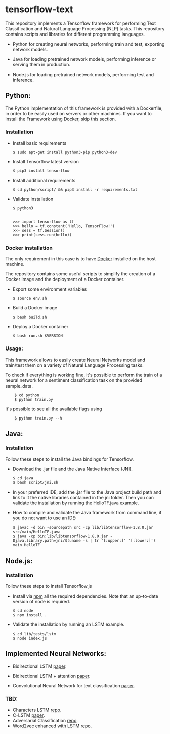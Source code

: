 # tensorflow-text

This repository implements a Tensorflow framework for performing Text Classification and Natural Language Processing (NLP) tasks.
This repository contains scripts and libraries for different programming languages.

  - Python for creating neural networks, performing train and test, exporting network models.

  - Java for loading pretrained network models, performing inference or serving them in production.

  - Node.js for loading pretrained network models, performing test and inference.


## Python:
The Python implementation of this framework is provided with a Dockerfile, in order to be easily used on servers or other machines.
If you want to install the Framework using Docker, skip this section.

### Installation

  - Install basic requirements
  
        $ sudo apt-get install python3-pip python3-dev
  - Install Tensorflow latest version
  
        $ pip3 install tensorflow
  - Install additional requirements
  
        $ cd python/script/ && pip3 install -r requirements.txt
  - Validate installation

        $ python3


        >>> import tensorflow as tf
        >>> hello = tf.constant('Hello, TensorFlow!')
        >>> sess = tf.Session()
        >>> print(sess.run(hello))



### Docker installation

The only requirement in this case is to have [Docker](https://docs.docker.com/install/) installed  on the host machine.

The repository contains some useful scripts to simplify the creation of a Docker image and the deployment of a Docker container.

  - Export some environment variables
  
        $ source env.sh
  - Build a Docker image
  
        $ bash build.sh
  - Deploy a Docker container
  
        $ bash run.sh $VERSION


### Usage:

This framework allows to easily create Neural Networks model and train/test them on a variety of Natural Language Processing tasks.

To check if everything is working fine, it's possible to perform the train of a neural network for a sentiment classification task on the provided sample_data.

        $ cd python
        $ python train.py 

It's possible to see all the available flags using 

        $ python train.py --h



## Java:


### Installation

Follow these steps to install the Java bindings for Tensorflow.

  - Download the .jar file and the Java Native Interface (JNI).
  
        $ cd java
        $ bash script/jni.sh

  - In your preferred IDE, add the .jar file to the Java project build path and link to it the native libraries contained in the jni folder.
  Then you can validate the installation by running the HelloTF.java example.


  - How to compile and validate the Java framework from command line, if you do not want to use an IDE:

        $ javac -d bin -sourcepath src -cp lib/libtensorflow-1.8.0.jar src/main/HelloTF.java
        $ java -cp bin:lib/libtensorflow-1.8.0.jar -Djava.library.path=jni/$(uname -s | tr '[:upper:]' '[:lower:]') main.HelloTF


## Node.js:

### Installation

Follow these steps to install Tensorflow.js

  - Install via [npm](https://www.npmjs.com/) all the required dependencies. Note that an up-to-date version of node is required.
  
        $ cd node
        $ npm install .

  - Validate the installation by running an LSTM example.

        $ cd lib/tests/lstm
        $ node index.js

## Implemented Neural Networks:


  - Bidirectional LSTM [paper](https://link.springer.com/chapter/10.1007/978-3-319-39958-4_19).

  - Bidirectional LSTM + attention [paper](http://www.aclweb.org/anthology/P16-2034).

  - Convolutional Neural Network for text classification [paper](https://arxiv.org/pdf/1408.5882.pdf).


### TBD:

  - Characters LSTM [repo](https://github.com/charlesashby/CharLSTM).
  - C-LSTM [paper](https://arxiv.org/pdf/1511.08630.pdf).
  - Adversarial Classification [repo](https://github.com/dennybritz/models/tree/master/adversarial_text).
  - Word2vec enhanced with LSTM [repo](https://github.com/chaitjo/lstm-context-embeddings
).



